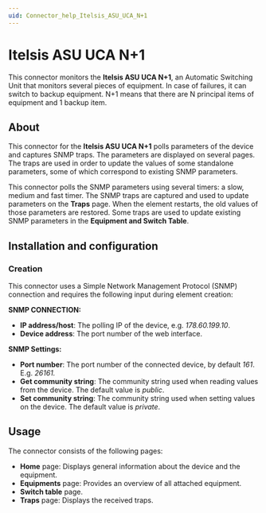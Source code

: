 ```yaml
---
uid: Connector_help_Itelsis_ASU_UCA_N+1
---
```


# Itelsis ASU UCA N+1

This connector monitors the **Itelsis ASU UCA N+1**, an Automatic Switching Unit that monitors several pieces of equipment. In case of failures, it can switch to backup equipment. N+1 means that there are N principal items of equipment and 1 backup item.

## About

This connector for the **Itelsis ASU UCA N+1** polls parameters of the device and captures SNMP traps. The parameters are displayed on several pages. The traps are used in order to update the values of some standalone parameters, some of which correspond to existing SNMP parameters.

This connector polls the SNMP parameters using several timers: a slow, medium and fast timer. The SNMP traps are captured and used to update parameters on the **Traps** page. When the element restarts, the old values of those parameters are restored. Some traps are used to update existing SNMP parameters in the **Equipment and Switch Table**.

## Installation and configuration

### Creation

This connector uses a Simple Network Management Protocol (SNMP) connection and requires the following input during element creation:

**SNMP CONNECTION:**

- **IP address/host**: The polling IP of the device, e.g. *178.60.199.10*.
- **Device address**: The port number of the web interface.

**SNMP Settings:**

- **Port number**: The port number of the connected device, by default *161*. E.g. *26161.*
- **Get community string**: The community string used when reading values from the device. The default value is *public*.
- **Set community string**: The community string used when setting values on the device. The default value is *private*.

## Usage

The connector consists of the following pages:

- **Home** page: Displays general information about the device and the equipment.
- **Equipments** page: Provides an overview of all attached equipment.
- **Switch table** page.
- **Traps** page: Displays the received traps.
